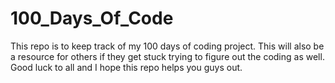 # 100_Days_Of_Code

This repo is to keep track of my 100 days of coding project. This will also be a resource for others if they get stuck trying to figure out the coding as well. Good luck to all and I hope this repo helps you guys out.
